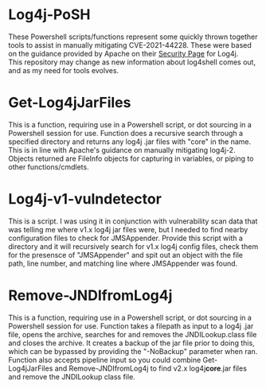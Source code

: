 # Log4j-PoSH
These Powershell scripts/functions represent some quickly thrown together tools to assist in manually mitigating CVE-2021-44228.  These were based on the guidance provided by Apache on their [Security Page](https://logging.apache.org/log4j/2.x/security.html#CVE-2021-44228) for Log4j.  
This repository may change as new information about log4shell comes out, and as my need for tools evolves.  
  
# Get-Log4jJarFiles  
This is a function, requiring use in a Powershell script, or dot sourcing in a Powershell session for use.  Function does a recursive search through a specified directory and returns any log4j .jar files with "core" in the name.  This is in line with Apache's guidance on manually mitigating log4j-2. Objects returned are FileInfo objects for capturing in variables, or piping to other functions/cmdlets.  
  
# Log4j-v1-vulndetector  
This is a script.  I was using it in conjunction with vulnerability scan data that was telling me where v1.x log4j jar files were, but I needed to find nearby configuration files to check for JMSAppender. Provide this script with a directory and it will recursively search for v1.x log4j config files, check them for the presensce of "JMSAppender" and spit out an object with the file path, line number, and matching line where JMSAppender was found.  
  
# Remove-JNDIfromLog4j  
This is a function, requiring use in a Powershell script, or dot sourcing in a Powershell session for use.  Function takes a filepath as input to a log4j .jar file, opens the archive, searches for and removes the JNDILookup.class file and closes the archive.  It creates a backup of the jar file prior to doing this, which can be bypassed by providing the "-NoBackup" parameter when ran.  Function also accepts pipeline input so you could combine Get-Log4jJarFiles and Remove-JNDIfromLog4j to find v2.x log4j**core**.jar files and remove the JNDILookup class file.